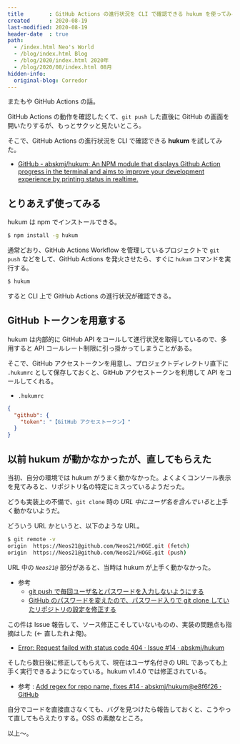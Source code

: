 ```yaml
---
title        : GitHub Actions の進行状況を CLI で確認できる hukum を使ってみる
created      : 2020-08-19
last-modified: 2020-08-19
header-date  : true
path:
  - /index.html Neo's World
  - /blog/index.html Blog
  - /blog/2020/index.html 2020年
  - /blog/2020/08/index.html 08月
hidden-info:
  original-blog: Corredor
---
```


またもや GitHub Actions の話。

GitHub Actions の動作を確認したくて、`git push` した直後に GitHub の画面を開いたりするが、もっとサクッと見たいところ。

そこで、GitHub Actions の進行状況を CLI で確認できる **hukum** を試してみた。

- [GitHub - abskmj/hukum: An NPM module that displays Github Action progress in the terminal and aims to improve your development experience by printing status in realtime.](https://github.com/abskmj/hukum)

## とりあえず使ってみる

hukum は npm でインストールできる。

```bash
$ npm install -g hukum
```

通常どおり、GitHub Actions Workflow を管理しているプロジェクトで `git push` などをして、GitHub Actions を発火させたら、すぐに `hukum` コマンドを実行する。

```bash
$ hukum
```

すると CLI 上で GitHub Actions の進行状況が確認できる。

## GitHub トークンを用意する

hukum は内部的に GitHub API をコールして進行状況を取得しているので、多用すると API コールレート制限に引っ掛かってしまうことがある。

そこで、GitHub アクセストークンを用意し、プロジェクトディレクトリ直下に `.hukumrc` として保存しておくと、GitHub アクセストークンを利用して API をコールしてくれる。

- `.hukumrc`

```json
{
  "github": {
    "token": "【GitHub アクセストークン】"
  }
}
```

## 以前 hukum が動かなかったが、直してもらえた

当初、自分の環境では hukum がうまく動かなかった。よくよくコンソール表示を見てみると、リポジトリ名の特定にミスっているようだった。

どうも実装上の不備で、`git clone` 時の *URL 中にユーザ名を含んでいる*と上手く動かないようだ。

どういう URL かというと、以下のような URL。

```bash
$ git remote -v
origin  https://Neos21@github.com/Neos21/HOGE.git (fetch)
origin  https://Neos21@github.com/Neos21/HOGE.git (push)
```

URL 中の *`Neos21@`* 部分があると、当時は hukum が上手く動かなかった。

- 参考
  - [git push で毎回ユーザ名とパスワードを入力しないようにする](/blog/2016/02/06-01.html)
  - [GitHub のパスワードを変えたので、パスワード入りで git clone していたリポジトリの設定を修正する](/blog/2018/09/21-01.html)

この件は Issue 報告して、ソース修正こそしていないものの、実装の問題点も指摘はした (← 直したれよ俺)。

- [Error: Request failed with status code 404 · Issue #14 · abskmj/hukum](https://github.com/abskmj/hukum/issues/14)

そしたら数日後に修正してもらえて、現在はユーザ名付きの URL であっても上手く実行できるようになっている。hukum v1.4.0 では修正されている。

- 参考 : [Add regex for repo name, fixes #14 · abskmj/hukum@e8f6f26 · GitHub](https://github.com/abskmj/hukum/commit/e8f6f267e0a1c1d9cb2811ef849f048c1db47029)

自分でコードを直接直さなくても、バグを見つけたら報告しておくと、こうやって直してもらえたりする。OSS の素敵なところ。

以上～。
